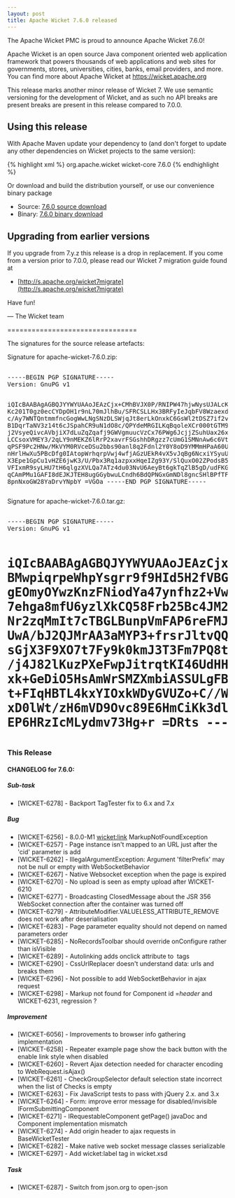 ```yaml
---
layout: post
title: Apache Wicket 7.6.0 released
---
```

The Apache Wicket PMC is proud to announce Apache Wicket 7.6.0!

Apache Wicket is an open source Java component oriented web application
framework that powers thousands of web applications and web sites for
governments, stores, universities, cities, banks, email providers, and
more. You can find more about Apache Wicket at https://wicket.apache.org

This release marks another minor release of Wicket 7. We
use semantic versioning for the development of Wicket, and as such no
API breaks are present breaks are present in this release compared to
7.0.0.

Using this release
------------------

With Apache Maven update your dependency to (and don't forget to
update any other dependencies on Wicket projects to the same version):

{% highlight xml %}
<dependency>
    <groupId>org.apache.wicket</groupId>
    <artifactId>wicket-core</artifactId>
    <version>7.6.0</version>
</dependency>
{% endhighlight %}

Or download and build the distribution yourself, or use our
convenience binary package

* Source: [7.6.0 source download](http://www.apache.org/dyn/closer.cgi/wicket/7.6.0)
* Binary: [7.6.0 binary download](http://www.apache.org/dyn/closer.cgi/wicket/7.6.0/binaries)


<!--more-->

Upgrading from earlier versions
-------------------------------

If you upgrade from 7.y.z this release is a drop in replacement. If
you come from a version prior to 7.0.0, please read our Wicket 7
migration guide found at

 * [http://s.apache.org/wicket7migrate](http://s.apache.org/wicket7migrate)

Have fun!

— The Wicket team


================================

The signatures for the source release artefacts:


Signature for apache-wicket-7.6.0.zip:

<div class="highlight"><pre> 
-----BEGIN PGP SIGNATURE-----
Version: GnuPG v1

iQIcBAABAgAGBQJYYWYUAAoJEAzCjx+CMhBVJX0P/RNIPW47hjwNysUJALcKHUUI
Kc201T0gz0ecCYDpOH1r9nL70mJlhBu/SFRCSLLHx3BRFyIeJqbFV8WzaexdQEXu
c/Ay7WNTQntmmfncGogWwLNgSNzDLSWjqJt8erLkOnxkC6GsWl2tDSZ7if2veYOP
B1DqrTaNV3z14t6cJSpahCR9uN1dO8c/QPYdeMRGILKqBqoleXCr000tGTM9Rxxa
j2VsyeQivcAVbjiX7dLuZqZqafj9GWVgmuucVzCx76PWg6JcjjZSuhUax26xLKc/
LCCsoxVMEY3/2qLY9nMEKZ6lRrP2xavrFSGshhDRgzz7cUmG1SMNnAw6c6Vtrtp0
qPSF9Pc2HNw/MkVYM0RVceDSu2bbs90anl8q2Fdnl2Y0Y8oD9YMMmHPaA60U5zWt
nHrlHwXu5PBcDfg0IAtopWrhqrpVwj4wfjAGzUEkR4vX5vJqBg6NcxiYSyuU69gx
X3Epe1GpCu1vHZE6jwK3/U/Pbx3Rq1azpxxHqeIZg93Y/SlQuxO02ZPodsB5WYRZ
VFIxmR9syLHU7tH6qlgzXVLQa7ATz4du03NvU6AeyBt6gkTqZlB5gD/udFKGq035
qCAmPMu1GAFI8dEJKJTEH8ugGGybwuLCndh6BdQPNGxGmNDl8gncSHlBPfTFnW/L
8pnNxoGW28YaDrvYNpbY
=VGOa
-----END PGP SIGNATURE-----
</pre></div>

Signature for apache-wicket-7.6.0.tar.gz:

<div class="highlight"><pre> 
-----BEGIN PGP SIGNATURE-----
Version: GnuPG v1

iQIcBAABAgAGBQJYYWYUAAoJEAzCjx+CMhBVuAIP/ihMnP7N3tD9L5yS5vNl6I1R
BMwpiqrpeWhpYsgrr9f9HId5H2fVBGx8AAvZVnKQQanSWVdYlX0VpJ74fSgMY0mg
gEOmyOYwzKnzFNiodYa47ynfhz2+Vw9jy4MFsNU+R4/k1c5QWaSgSVfKbQT4uWCD
7ehga8mfU6yzlXkCQ58Frb25Bc4JM2wRyQx42OHddoIHTa9U9yaI52yAAV/UMYfi
Nr2zqMmIt7cTBGLBunpVmFAP6reFMJrcWl8UmMARzm+2PMUMsMBGqs0nTrjAhAR9
UwA/bJ2QJMrAA3aMYP3+frsrJltvQQCrJy12e7wBCyuN9JbzZ6nfeuz6T4dAdoMb
sGjX3F9XO7t7Fy9k0kmJ3T3Fm7PQ8tU9OW68YQChPuAEa4UlYflPJtvELCqQWRfK
/j4J82lKuzPXeFwpJitrqtKI46UdHHyLssXgBJ5rb1Qmk+9zllhRn+/qNiNR06rJ
xk+GeDiO5HsAmWrSMZXmbiASSULgFBYjdhIoil2OiNcj72pE0gVv2Ll787drYLoW
t+FIqHBTL4kxYIOxkWDyGVUZo+C//WksKN0Fv6TbDzx8ePie5MDP7jDkImH/VmN0
xD0lWt/zH6mVD9Ovc89E6HmCiKk3dluU8Bzx2E6611RbbA/imBYj2IjAlXl8I75N
EP6HRzIcMLydmv73Hg+r
=DRts
-----END PGP SIGNATURE-----
</pre></div>
================================

### This Release

#### CHANGELOG for 7.6.0:
    
##### Sub-task

 * [WICKET-6278] - Backport TagTester fix to 6.x and 7.x 

##### Bug

 * [WICKET-6256] - 8.0.0-M1 <wicket:link> MarkupNotFoundException
 * [WICKET-6257] - Page instance isn't mapped to an URL just after the 'cid' parameter is add
 * [WICKET-6262] - IllegalArgumentException: Argument 'filterPrefix' may not be null or empty with WebSocketBehavior
 * [WICKET-6267] - Native Websocket exception when the page is expired
 * [WICKET-6270] - No upload is seen as empty upload after WICKET-6210
 * [WICKET-6277] - Broadcasting ClosedMessage about the JSR 356 WebSocket connection after the container was turned off
 * [WICKET-6279] - AttributeModifier.VALUELESS_ATTRIBUTE_REMOVE does not work after deserialisation
 * [WICKET-6283] - Page parameter equality should not depend on named parameters order
 * [WICKET-6285] - NoRecordsToolbar should override onConfigure rather than isVisible
 * [WICKET-6289] - Autolinking adds onclick attribute to <img> tags
 * [WICKET-6290] - CssUrlReplacer doesn't understand data: urls and breaks them
 * [WICKET-6296] - Not possible to add WebSocketBehavior in ajax request
 * [WICKET-6298] - Markup not found for Component id =_header_ and WICKET-6231, regression ? 

##### Improvement

 * [WICKET-6056] - Improvements to browser info gathering implementation
 * [WICKET-6258] - Repeater example page show the back button with the enable link style when disabled
 * [WICKET-6260] - Revert Ajax detection needed for character encoding to WebRequest.isAjax()
 * [WICKET-6261] - CheckGroupSelector default selection state incorrect when the list of Checks is empty
 * [WICKET-6263] - Fix JavaScript tests to pass with jQuery 2.x. and 3.x
 * [WICKET-6264] - Form: improve error message for disabled/invisible IFormSubmittingComponent
 * [WICKET-6271] - IRequestableComponent getPage() javaDoc and Component implementation mismatch
 * [WICKET-6274] - Add origin header to ajax requests in BaseWicketTester
 * [WICKET-6282] - Make native web socket message classes serializable
 * [WICKET-6297] - Add wicket:label tag in wicket.xsd 

##### Task

 * [WICKET-6287] - Switch from json.org to open-json
